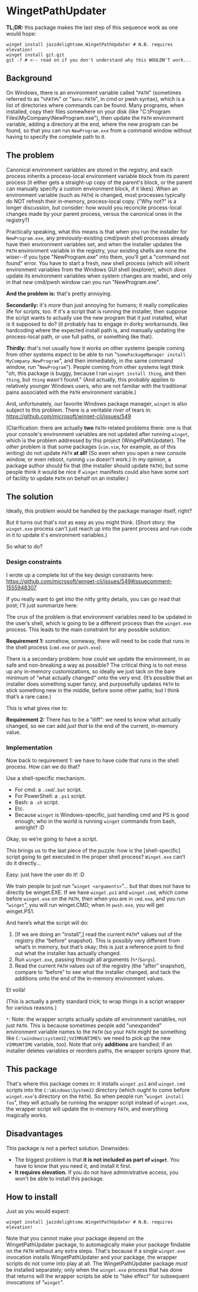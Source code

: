 # WingetPathUpdater

**TL;DR:** this package makes the last step of this sequence work as one would hope:

```pwsh
winget install jazzdelightsme.WingetPathUpdater # N.B. requires elevation!
winget install git.git
git -? # <-- read on if you don't understand why this WOULDN'T work...
```

## Background

On Windows, there is an environment variable called "`PATH`" (sometimes referred to as "`%PATH%`" or "`$env:PATH`", in cmd or pwsh syntax), which is a list of directories where commands can be found. Many programs, when installed, copy their files somewhere on your disk (like "C:\Program Files\MyCompany\NewProgram.exe"), then update the `PATH` environment variable, adding a directory at the end, where the new program can be found, so that you can run `NewProgram.exe` from a command window without having to specify the complete path to it.

## The problem

Canonical environment variables are stored in the registry, and each process inherits a process-local environment variable block from its parent process (it either gets a straight-up copy of the parent's block, or the parent can manually specify a custom environment block, if it likes). When an environment variable (such as `PATH`) is changed, most processes typically do NOT refresh their in-memory, process-local copy. ("Why not?" is a longer discussion, but consider: how would you reconcile process-local changes made by your parent process, versus the canonical ones in the registry?)

Practically speaking, what this means is that when you run the installer for `NewProgram.exe`, any previously-existing cmd/pwsh shell processes already have their environment variables set, and when the installer updates the `PATH` environment variable in the registry, your existing shells are none the wiser--if you type "NewProgram.exe" into them, you'll get a "command not found" error. You have to start a fresh, *new* shell process (which will inherit environment variables from the Windows GUI shell (explorer), which *does* update its environment variables when system changes are made), and only in that *new* cmd/pwsh window can you run "NewProgram.exe".

**And the problem is:** that's pretty annoying.

**Secondarily:** it's *more* than just annoying for humans; it really complicates life for scripts, too. If it's a script that is running the installer, then suppose the script wants to actually use the new program that it just installed, what is it supposed to do? (it probably has to engage in dorky workarounds, like hardcoding where the expected install path is, and manually updating the process-local path, or use full paths, or something like that).

**Thirdly:** that's not usually how it works on other systems (people coming from other systems expect to be able to run "`SomePackageManager install MyCompany.NewProgram`", and then immediately, in the same command window, run "`NewProgram`"). People coming from other systems legit think "oh, this package is buggy, because I ran `winget install thing`, and then `thing`, but `thing` wasn't found." (And actually, this probably applies to relatively younger Windows users, who are not familiar with the traditional pains associated with the `PATH` environment variable.)

And, unfortunately, our favorite Windows package manager, `winget` is also subject to this problem. There is a veritable *river* of tears in: https://github.com/microsoft/winget-cli/issues/549

(Clarification: there are actually **two** `PATH`-related problems there: one is that your console's environment variables are not updated after running `winget`, which is the problem addressed by this project (WingetPathUpdater). The *other* problem is that some packages (`vim.vim`, for example, as of this writing) do not update `PATH` **at all!** (So even when you open a new console window, or even reboot, running `vim` doesn't work.) In my opinion, a package author should fix that (the installer should update `PATH`); but some people think it would be nice if `winget` manifests could also have some sort of facility to update `PATH` on behalf on an installer.)

## The solution

Ideally, this problem would be handled by the package manager itself, right?

But it turns out that's not as easy as you might think. (Short story: the `winget.exe` process can't just reach up into the parent process and run code in it to update it's environment variables.)

So what to do?

### Design constraints

I wrote up a complete list of the key design constraints here: https://github.com/microsoft/winget-cli/issues/549#issuecomment-1555948307

If you really want to get into the nitty gritty details, you can go read that post; I'll just summarize here:

The crux of the problem is that environment variables need to be updated in the user’s shell, which is going to be a different process than the `winget.exe` process. This leads to the main constraint for any possible solution:

**Requirement 1:** somehow, someway, there will need to be code that runs in the shell process (`cmd.exe` or `pwsh.exe`).

There is a secondary problem: how could we update the environment, in as safe and non-breaking a way as possible? The critical thing is to not mess up any in-memory customizations, so ideally we just tack on the bare minimum of “what actually changed” onto the very end. (It’s possible that an installer does something super fancy, and purposefully updates `PATH` to stick something new in the middle, before some other paths; but I think that’s a rare case.)

This is what gives rise to:

**Requirement 2:** There has to be a “diff”: we need to know what actually changed, so we can add *just that* to the end of the current, in-memory value.

### Implementation

Now back to requirement 1: we have to have code that runs in the shell process. How can we do that?

Use a shell-specific mechanism.

 - For cmd: a `.cmd`/`.bat` script.
 - For PowerShell: a `.ps1` script.
 - Bash: a `.sh` script.
 - Etc.
 - Because `winget` is Windows-specific, just handling cmd and PS is good enough; who in the world is running `winget` commands from bash, amiright? :D

Okay, so we’re going to have a script.

This brings us to the last piece of the puzzle: how is the [shell-specific] script going to get executed in the proper shell process? `Winget.exe` can’t do it directly...

Easy: just have the user do it! :D

We train people to just run “`winget <arguments>`”... but that does not have to directly be winget.EXE. If we have `winget.ps1` and `winget.cmd`, which come before `winget.exe` on the `PATH`, then when you are in `cmd.exe`, and you run “`winget`”, you will run winget.CMD; when in `pwsh.exe`, you will get winget.PS1.

And here’s what the script will do:

1. [If we are doing an "install",] read the current `PATH`* values out of the registry (the “before” snapshot). This is possibly very different from what’s in memory, but that’s okay; this is just a reference point to find out what the installer has actually changed.
2. Run `winget.exe`, passing through all arguments (`%*`/`$args`).
3. Read the current `PATH` values out of the registry (the “after” snapshot), compare to “before” to see what the installer changed, and tack the additions onto the end of the in-memory environment values.

Et voilà!

(This is actually a pretty standard trick; to wrap things in a script wrapper for various reasons.)

`*`: Note: the wrapper scripts actually update *all* environment variables, not just `PATH`. This is because sometimes people add "unexpanded" environment variable names to the `PATH` (so your `PATH` might be something like `C:\windows\system32;%VIMRUNTIME%`: we need to pick up the new `VIMRUNTIME` variable, too). Note that only **additions** are handled; if an installer deletes variables or reorders paths, the wrapper scripts ignore that.

## This package

That's where this package comes in: it installs `winget.ps1` and `winget.cmd` scripts into the `C:\Windows\System32` directory (which ought to come before `winget.exe`'s directory on the `PATH`). So when people run "`winget install foo`", they will actually be running the wrapper script instead of `winget.exe`, the wrapper script will update the in-memory `PATH`, and everything magically works.

## Disadvantages

This package is not a perfect solution. Downsides:

 * The biggest problem is that **it is not included as part of `winget`**. You have to know that you need it, and install it first.
 * **It requires elevation.** If you do not have administrative access, you won't be able to install this package.

## How to install

Just as you would expect:

```pwsh
winget install jazzdelightsme.WingetPathUpdater # N.B. requires elevation!
```

Note that you cannot make your package depend on the WingetPathUpdater package, to automagically make your package findable on the `PATH` without any extra steps. That's because if a single `winget.exe` invocation installs WingetPathUpdater and your package, the wrapper scripts do not come into play at all. The WingetPathUpdater package *must* be installed separately; only when the `winget.exe` process that has done that returns will the wrapper scripts be able to "take effect" for subsequent invocations of "`winget`".

